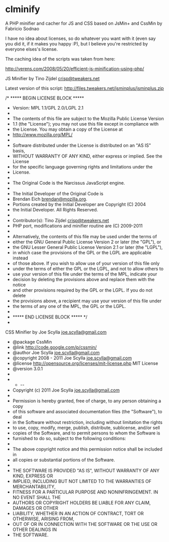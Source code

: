 clminify
========

A PHP minifier and cacher for JS and CSS based on JsMin+ and CssMin by Fabricio Sodnao

I have no idea about licenses, so do whatever you want with it (even say you did it, if it makes you happy :P),
but I believe you're restricted by everyone elses's license.

The caching idea of the scripts was taken from here:

http://verens.com/2008/05/20/efficient-js-minification-using-php/


JS Minifier by Tino Zijdel <crisp@tweakers.net> 

Latest version of this script:
http://files.tweakers.net/jsminplus/jsminplus.zip

/* ***** BEGIN LICENSE BLOCK *****
 * Version: MPL 1.1/GPL 2.0/LGPL 2.1
 *
 * The contents of this file are subject to the Mozilla Public License Version
 * 1.1 (the "License"); you may not use this file except in compliance with
 * the License. You may obtain a copy of the License at
 * http://www.mozilla.org/MPL/
 *
 * Software distributed under the License is distributed on an "AS IS" basis,
 * WITHOUT WARRANTY OF ANY KIND, either express or implied. See the License
 * for the specific language governing rights and limitations under the
 * License.
 *
 * The Original Code is the Narcissus JavaScript engine.
 *
 * The Initial Developer of the Original Code is
 * Brendan Eich <brendan@mozilla.org>.
 * Portions created by the Initial Developer are Copyright (C) 2004
 * the Initial Developer. All Rights Reserved.
 *
 * Contributor(s): Tino Zijdel <crisp@tweakers.net>
 * PHP port, modifications and minifier routine are (C) 2009-2011
 *
 * Alternatively, the contents of this file may be used under the terms of
 * either the GNU General Public License Version 2 or later (the "GPL"), or
 * the GNU Lesser General Public License Version 2.1 or later (the "LGPL"),
 * in which case the provisions of the GPL or the LGPL are applicable instead
 * of those above. If you wish to allow use of your version of this file only
 * under the terms of either the GPL or the LGPL, and not to allow others to
 * use your version of this file under the terms of the MPL, indicate your
 * decision by deleting the provisions above and replace them with the notice
 * and other provisions required by the GPL or the LGPL. If you do not delete
 * the provisions above, a recipient may use your version of this file under
 * the terms of any one of the MPL, the GPL or the LGPL.
 *
 * ***** END LICENSE BLOCK ***** */
 * 

CSS Minifier by Joe Scylla <joe.scylla@gmail.com>

 * @package  	CssMin
 * @link		http://code.google.com/p/cssmin/
 * @author		Joe Scylla <joe.scylla@gmail.com>
 * @copyright	2008 - 2011 Joe Scylla <joe.scylla@gmail.com>
 * @license		http://opensource.org/licenses/mit-license.php MIT License
 * @version		3.0.1
 * 
 *  * --
 * Copyright (c) 2011 Joe Scylla <joe.scylla@gmail.com>
 *
 * Permission is hereby granted, free of charge, to any person obtaining a copy
 * of this software and associated documentation files (the "Software"), to deal
 * in the Software without restriction, including without limitation the rights
 * to use, copy, modify, merge, publish, distribute, sublicense, and/or sell
 * copies of the Software, and to permit persons to whom the Software is
 * furnished to do so, subject to the following conditions:
 * 
 * The above copyright notice and this permission notice shall be included in
 * all copies or substantial portions of the Software.
 * 
 * THE SOFTWARE IS PROVIDED "AS IS", WITHOUT WARRANTY OF ANY KIND, EXPRESS OR
 * IMPLIED, INCLUDING BUT NOT LIMITED TO THE WARRANTIES OF MERCHANTABILITY,
 * FITNESS FOR A PARTICULAR PURPOSE AND NONINFRINGEMENT. IN NO EVENT SHALL THE
 * AUTHORS OR COPYRIGHT HOLDERS BE LIABLE FOR ANY CLAIM, DAMAGES OR OTHER
 * LIABILITY, WHETHER IN AN ACTION OF CONTRACT, TORT OR OTHERWISE, ARISING FROM,
 * OUT OF OR IN CONNECTION WITH THE SOFTWARE OR THE USE OR OTHER DEALINGS IN
 * THE SOFTWARE.
 